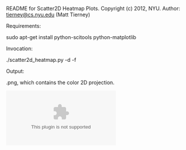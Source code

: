 README for Scatter2D Heatmap Plots.
Copyright (c) 2012, NYU.
Author: tierney@cs.nyu.edu (Matt Tierney)

Requirements:

  sudo apt-get install python-scitools python-matplotlib

Invocation:

  ./scatter2d_heatmap.py -d <DIMENSION> -f <FILENAME>

Output:

  <FILENAME>.png, which contains the color 2D projection.

![Sample Graph](https://github.com/tierney/scatter2d_heatmap/raw/master/src/2_2_.pae.eps)
